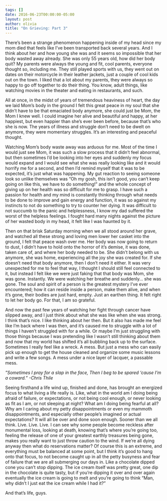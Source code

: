 ```yaml
---
tags: []
date: 2016-06-23T00:00:00-05:00
layout: post
author: olivia
title: "On Grieving: Part 3"
---
```


There’s been a strange phenomenon happening inside of my head since my mom died that feels like I’ve been transported back several years. And I think about her and how young she was and it seems so impossible that her body wasted away already. She was only 55 years old, how did her body quit? My parents were always the young and fit, cool parents, everyone thought so, including me. They still played sports with us, they went out on dates on their motorcycle in their leather jackets, just a couple of cool kids out on the town. I liked that a lot about my parents, they were always so happy to go off together to do their thing. You know, adult things, like watching movies in the theater and eating in restaurants, and such.

All at once, in the midst of years of tremendous heaviness of heart, the day we laid Mom’s body in the ground I felt this great peace in my soul that she didn’t have to be that emaciated body anymore, she could just be Mom, the Mom I knew well. I could imagine her alive and beautiful and happy, at her happiest, but even happier than she’s ever been before, because that’s who she is now. The years of illness and struggle don’t need to be dwelt on anymore, they were momentary struggles. It’s an interesting and peaceful thought.

Watching Mom’s body waste away was arduous for me. Most of the time I would just see Mom, it was such a slow process that it didn’t feel abnormal, but then sometimes I’d be looking into her eyes and suddenly my focus would expand and I would see what she was really looking like and it would horrify me for a second, and then I’d remind myself that it was to be expected, it’s just what was happening. My gut reaction to seeing someone look so unlike themselves was “Oh my gosh, this isn’t good, you can’t keep going on like this, we have to do something!” and the whole concept of giving up on her health was so difficult for me to grasp. I have such a passion for health and my mind is constantly thinking through what needs to be done to improve and gain energy and function, it was so against my instincts to not do something to try to counter her dying. It was difficult to not succumb to the panic and helplessness, I know my dad suffered the worst of the helpless feelings. I fought hard many nights against the picture of her wasted body in my head, it felt like I was haunted by it.

Then on that brisk Saturday morning when we all stood around her grave, and watched all these strong and loving men lower her casket into the ground, I felt that peace wash over me. Her body was now going to return to dust, I didn’t have to hold onto the horror of it’s demise, it was done, taken care of, and where her body needed to be. She didn’t belong with us anymore, she was home, experiencing all the joy she was created for. If she doesn’t need that body anymore, then I don’t need it either. It was very unexpected for me to feel that way, I thought I should still feel connected to it, but instead I felt like we were just faking that that body was Mom, she was gone. Instantly. We were watching her breathe and suddenly… she was gone. The soul and spirit of a person is the greatest mystery I’ve ever encountered; how it can reside inside a person, make them alive, and when it’s gone, their bodies are just hard, empty. Just an earthen thing. It felt right to let her body go. For that, I am so grateful.

And now the past few years of watching her fight through cancer have slipped away, and I just think about what she was like when she was strong. I think that’s nice. I like thinking about her then. But it also has made me feel like I’m back where I was then, and it’s caused me to struggle with a lot of things I haven’t struggled with for a while. Or maybe I’m just struggling with those things because I was pretending like I wasn’t still thinking about them and now that my world has shifted it’s all bubbling back up to the surface. Sometimes I really feel like a wreck. A mess. But just a mess who can easily pick up enough to get the house cleaned and organize some music lessons and write a few songs. A mess under a nice layer of lacquer, a passable mess.

_”Sometimes I pray for a slap in the face,
Then I beg to be spared ‘cause I’m a coward.”
-Chris Thile_

Seeing firsthand a life wind up, finished and done, has brought an energized focus to what living a life really is. Like, what in the world am I doing being afraid of failure, or expectations, or not being cool enough, or never looking as fit as I am, or not sleeping at night? What am I doing being fearful at all? Why am I caring about my petty disappointments or even my mammoth disappointments, and especially other people’s imagined or actual expectations? It will all be over and done soon enough. Sooner than we all think. Live. Live. Live. I can see why some people become reckless after monumental loss, looking at death, knowing that’s where you’re going too, feeling the release of one of your greatest earthly treasures being gone, makes you really want to just throw caution to the wind. If we’re all dying anyway then what do reservations matter? Of course this is an extreme, and everything must be balanced at some point, but I think it’s good to hang onto that focus, to not become caught up in all the petty busyness and fear of failure that we are all submerging our days in. Like a chocolate dipped cone you can’t stop dipping. The ice cream itself was pretty great, one dip in the chocolate is quite tasty, but if you’re dipping it over and over again eventually the ice cream is going to melt and you’re going to think “Man, why didn’t I just eat the ice cream while I had it?”

And that’s life, guys.
